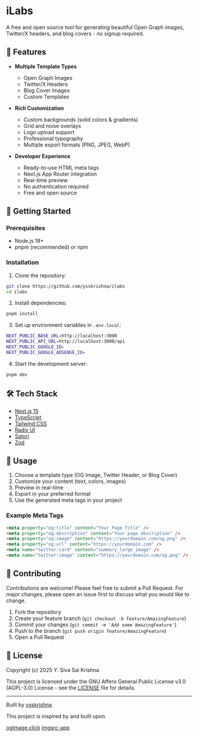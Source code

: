 # iLabs

A free and open source tool for generating beautiful Open Graph images, Twitter/X headers, and blog covers - no signup required.

## 🌟 Features

- **Multiple Template Types**

  - Open Graph Images
  - Twitter/X Headers
  - Blog Cover Images
  - Custom Templates

- **Rich Customization**

  - Custom backgrounds (solid colors & gradients)
  - Grid and noise overlays
  - Logo upload support
  - Professional typography
  - Multiple export formats (PNG, JPEG, WebP)

- **Developer Experience**
  - Ready-to-use HTML meta tags
  - Next.js App Router integration
  - Real-time preview
  - No authentication required
  - Free and open source

## 🚀 Getting Started

### Prerequisites

- Node.js 18+
- pnpm (recommended) or npm

### Installation

1. Clone the repository:

```bash
git clone https://github.com/ysskrishna/ilabs
cd ilabs
```

2. Install dependencies:

```bash
pnpm install
```

3. Set up environment variables in `.env.local`:

```bash
NEXT_PUBLIC_BASE_URL=http://localhost:3000
NEXT_PUBLIC_API_URL=http://localhost:3000/api
NEXT_PUBLIC_GOOGLE_ID=
NEXT_PUBLIC_GOOGLE_ADSENSE_ID=
```

4. Start the development server:

```bash
pnpm dev
```

## 🛠️ Tech Stack

- [Next.js 15](https://nextjs.org/)
- [TypeScript](https://www.typescriptlang.org/)
- [Tailwind CSS](https://tailwindcss.com/)
- [Radix UI](https://www.radix-ui.com/)
- [Satori](https://github.com/vercel/satori)
- [Zod](https://zod.dev/)

## 📖 Usage

1. Choose a template type (OG Image, Twitter Header, or Blog Cover)
2. Customize your content (text, colors, images)
3. Preview in real-time
4. Export in your preferred format
5. Use the generated meta tags in your project

### Example Meta Tags

```html
<meta property="og:title" content="Your Page Title" />
<meta property="og:description" content="Your page description" />
<meta property="og:image" content="https://yourdomain.com/og.png" />
<meta property="og:url" content="https://yourdomain.com" />
<meta name="twitter:card" content="summary_large_image" />
<meta name="twitter:image" content="https://yourdomain.com/og.png" />
```

## 🤝 Contributing

Contributions are welcome! Please feel free to submit a Pull Request. For major changes, please open an issue first to discuss what you would like to change.

1. Fork the repository
2. Create your feature branch (`git checkout -b feature/AmazingFeature`)
3. Commit your changes (`git commit -m 'Add some AmazingFeature'`)
4. Push to the branch (`git push origin feature/AmazingFeature`)
5. Open a Pull Request

## 📝 License

Copyright (c) 2025 Y. Siva Sai Krishna

This project is licensed under the GNU Affero General Public License v3.0 (AGPL-3.0) License - see the [LICENSE](LICENSE) file for details.

---

Built by [ysskrishna](https://github.com/ysskrishna)

This project is inspired by and built upon

[ogImage.click](https://weijunext/ogimage-click)
[imgsrc-app](https://github.com/FadyMak/imgsrc-app)

